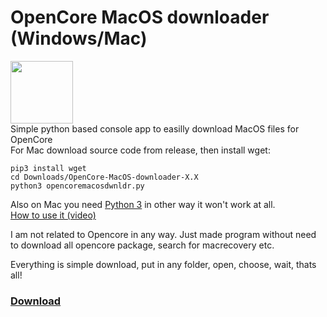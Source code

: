 # OpenCore MacOS downloader (Windows/Mac)
 <img src="https://xxanqw.xyz/assets/img/sticker.png" width="100px" height="100px"></img><br>
 Simple python based console app to easilly download MacOS files for OpenCore<br>
For Mac download source code from release, then install wget:
```
pip3 install wget
cd Downloads/OpenCore-MacOS-downloader-X.X
python3 opencoremacosdwnldr.py
```
Also on Mac you need <a href=python.org/downloads/>Python 3</a> in other way it won't work at all.<br><a href="https://youtu.be/WQB56K-zFjE">How to use it (video)</a>

I am not related to Opencore in any way. Just made program without need to download all opencore package, search for macrecovery etc.

Everything is simple download, put in any folder, open, choose, wait, thats all!

<a href="https://github.com/xxanqw/OpenCore-MacOS-downloader/releases"><h3>Download</h3></a>
